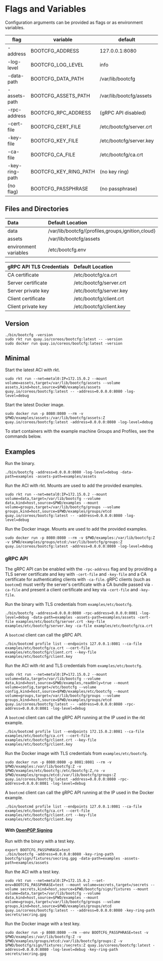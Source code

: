 
# Flags and Variables

Configuration arguments can be provided as flags or as environment variables.

| flag | variable | default | example |
|------|----------|---------|---------|
| -address | BOOTCFG_ADDRESS | 127.0.0.1:8080 | 0.0.0.0:8080 |
| -log-level | BOOTCFG_LOG_LEVEL | info | critical, error, warning, notice, info, debug |
| -data-path | BOOTCFG_DATA_PATH | /var/lib/bootcfg | ./examples |
| -assets-path | BOOTCFG_ASSETS_PATH | /var/lib/bootcfg/assets | ./examples/assets |
| -rpc-address | BOOTCFG_RPC_ADDRESS | (gRPC API disabled) | 127.0.0.1:8081 |
| -cert-file | BOOTCFG_CERT_FILE | /etc/bootcfg/server.crt | ./examples/etc/bootcfg/server.crt |
| -key-file | BOOTCFG_KEY_FILE | /etc/bootcfg/server.key | ./examples/etc/bootcfg/server.key
| -ca-file | BOOTCFG_CA_FILE | /etc/bootcfg/ca.crt | ./examples/etc/bootcfg/ca.crt |
| -key-ring-path | BOOTCFG_KEY_RING_PATH | (no key ring) | ~/.secrets/vault/bootcfg/secring.gpg |
| (no flag) | BOOTCFG_PASSPHRASE | (no passphrase) | "secret passphrase" |

## Files and Directories

| Data | Default Location                                  |
|:---------|:--------------------------------------------------|
| data     | /var/lib/bootcfg/{profiles,groups,ignition,cloud} |
| assets   | /var/lib/bootcfg/assets                           |
| environment variables | /etc/bootcfg.env                     |

| gRPC API TLS Credentials | Default Location                  |
|:---------|:--------------------------------------------------|
| CA certificate | /etc/bootcfg/ca.crt                         |
| Server certificate | /etc/bootcfg/server.crt                 |
| Server private key | /etc/bootcfg/server.key                 |
| Client certificate | /etc/bootcfg/client.crt                 |
| Client private key | /etc/bootcfg/client.key                 |

## Version

    ./bin/bootcfg -version
    sudo rkt run quay.io/coreos/bootcfg:latest -- -version
    sudo docker run quay.io/coreos/bootcfg:latest -version

## Minimal

Start the latest ACI with rkt.

    sudo rkt run --net=metal0:IP=172.15.0.2 --mount volume=assets,target=/var/lib/bootcfg/assets --volume assets,kind=host,source=$PWD/examples/assets quay.io/coreos/bootcfg:latest -- -address=0.0.0.0:8080 -log-level=debug

Start the latest Docker image.

    sudo docker run -p 8080:8080 --rm -v $PWD/examples/assets:/var/lib/bootcfg/assets:Z quay.io/coreos/bootcfg:latest -address=0.0.0.0:8080 -log-level=debug

To start containers with the example machine Groups and Profiles, see the commands below.

## Examples

Run the binary.

    ./bin/bootcfg -address=0.0.0.0:8080 -log-level=debug -data-path=examples -assets-path=examples/assets

Run the ACI with rkt. Mounts are used to add the provided examples.

    sudo rkt run --net=metal0:IP=172.15.0.2 --mount volume=data,target=/var/lib/bootcfg --volume data,kind=host,source=$PWD/examples --mount volume=groups,target=/var/lib/bootcfg/groups --volume groups,kind=host,source=$PWD/examples/groups/etcd quay.io/coreos/bootcfg:latest -- -address=0.0.0.0:8080 -log-level=debug

Run the Docker image. Mounts are used to add the provided examples.

    sudo docker run -p 8080:8080 --rm -v $PWD/examples:/var/lib/bootcfg:Z -v $PWD/examples/groups/etcd:/var/lib/bootcfg/groups:Z quay.io/coreos/bootcfg:latest -address=0.0.0.0:8080 -log-level=debug

### gRPC API

The gRPC API can be enabled with the `-rpc-address` flag and by providing a TLS server certificate and key with `-cert-file` and `-key-file` and a CA certificate for authenticating clients with `-ca-file`. gRPC clients (such as `bootcmd`) must verify the server's certificate with a CA bundle passed via `-ca-file` and present a client certificate and key via `-cert-file` and `-key-file`.

Run the binary with TLS credentials from `examples/etc/bootcfg`.

    ./bin/bootcfg -address=0.0.0.0:8080 -rpc-address=0.0.0.0:8081 -log-level=debug -data-path=examples -assets-path=examples/assets -cert-file examples/etc/bootcfg/server.crt -key-file examples/etc/bootcfg/server.key -ca-file examples/etc/bootcfg/ca.crt

A `bootcmd` client can call the gRPC API.

    ./bin/bootcmd profile list --endpoints 127.0.0.1:8081 --ca-file examples/etc/bootcfg/ca.crt --cert-file examples/etc/bootcfg/client.crt --key-file examples/etc/bootcfg/client.key

Run the ACI with rkt and TLS credentials from `examples/etc/bootcfg`.

    sudo rkt run --net=metal0:IP=172.15.0.2 --mount volume=data,target=/var/lib/bootcfg --volume data,kind=host,source=$PWD/examples,readOnly=true --mount volume=config,target=/etc/bootcfg --volume config,kind=host,source=$PWD/examples/etc/bootcfg --mount volume=groups,target=/var/lib/bootcfg/groups --volume groups,kind=host,source=$PWD/examples/groups/etcd quay.io/coreos/bootcfg:latest -- -address=0.0.0.0:8080 -rpc-address=0.0.0.0:8081 -log-level=debug

A `bootcmd` client can call the gRPC API running at the IP used in the rkt example.

    ./bin/bootcmd profile list --endpoints 172.15.0.2:8081 --ca-file examples/etc/bootcfg/ca.crt --cert-file examples/etc/bootcfg/client.crt --key-file examples/etc/bootcfg/client.key

Run the Docker image with TLS credentials from `examples/etc/bootcfg`.

    sudo docker run -p 8080:8080 -p 8081:8081 --rm -v $PWD/examples:/var/lib/bootcfg:Z -v $PWD/examples/etc/bootcfg:/etc/bootcfg:Z,ro -v $PWD/examples/groups/etcd:/var/lib/bootcfg/groups:Z quay.io/coreos/bootcfg:latest -address=0.0.0.0:8080 -rpc-address=0.0.0.0:8081 -log-level=debug

A `bootcmd` client can call the gRPC API running at the IP used in the Docker example.

    ./bin/bootcmd profile list --endpoints 127.0.0.1:8081 --ca-file examples/etc/bootcfg/ca.crt --cert-file examples/etc/bootcfg/client.crt --key-file examples/etc/bootcfg/client.key

#### With [OpenPGP Signing](openpgp.md)

Run with the binary with a test key.

    export BOOTCFG_PASSPHRASE=test
    ./bin/bootcfg -address=0.0.0.0:8080 -key-ring-path bootcfg/sign/fixtures/secring.gpg -data-path=examples -assets-path=examples/assets

Run the ACI with a test key.

    sudo rkt run --net=metal0:IP=172.15.0.2 --set-env=BOOTCFG_PASSPHRASE=test --mount volume=secrets,target=/secrets --volume secrets,kind=host,source=$PWD/bootcfg/sign/fixtures --mount volume=data,target=/var/lib/bootcfg --volume data,kind=host,source=$PWD/examples --mount volume=groups,target=/var/lib/bootcfg/groups --volume groups,kind=host,source=$PWD/examples/groups/etcd quay.io/coreos/bootcfg:latest -- -address=0.0.0.0:8080 -key-ring-path secrets/secring.gpg

Run the Docker image with a test key.

    sudo docker run -p 8080:8080 --rm --env BOOTCFG_PASSPHRASE=test -v $PWD/examples:/var/lib/bootcfg:Z -v $PWD/examples/groups/etcd:/var/lib/bootcfg/groups:Z -v $PWD/bootcfg/sign/fixtures:/secrets:Z quay.io/coreos/bootcfg:latest -address=0.0.0.0:8080 -log-level=debug -key-ring-path secrets/secring.gpg
